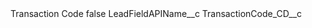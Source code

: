 <?xml version="1.0" encoding="UTF-8"?>
<CustomMetadata xmlns="http://soap.sforce.com/2006/04/metadata" xmlns:xsi="http://www.w3.org/2001/XMLSchema-instance" xmlns:xsd="http://www.w3.org/2001/XMLSchema">
    <label>Transaction Code</label>
    <protected>false</protected>
    <values>
        <field>LeadFieldAPIName__c</field>
        <value xsi:type="xsd:string">TransactionCode_CD__c</value>
    </values>
</CustomMetadata>
